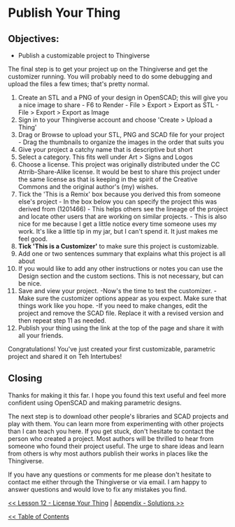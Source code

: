 # Publish Your Thing
## Objectives:
* Publish a customizable project to Thingiverse

The final step is to get your project up on the Thingiverse and get the customizer running. You will probably need to do some debugging and upload the files a few times; that's pretty normal.

  1. Create an STL and a PNG of your design in OpenSCAD; this will give you a nice image to share
    - F6 to Render
    - File > Export > Export as STL
    - File > Export > Export as Image
  2. Sign in to your Thingiverse account and choose 'Create > Upload a Thing'
  3. Drag or Browse to upload your STL, PNG and SCAD file for your project
    - Drag the thumbnails to organize the images in the order that suits you
  4. Give your project a catchy name that is descriptive but short
  5. Select a category. This fits well under Art > Signs and Logos
  6. Choose a license. This project was originally distributed under the CC Atrrib-Share-Alike license. It would be best to share this project under the same license as that is keeping in the spirit of the Creative Commons and the original author's (my) wishes.
  7. Tick the 'This is a Remix' box because you derived this from someone else's project
    - In the box below you can specify the project this was derived from (1201466)
    - This helps others see the lineage of the project and locate other users that are working on similar projects.
    - This is also nice for me because I get a little notice every time someone uses my work. It's like a little tip in my jar, but I can't spend it.  It just makes me feel good.
  8. **Tick 'This is a Customizer'** to make sure this project is customizable.
  9. Add one or two sentences summary that explains what this project is all about
  10. If you would like to add any other instructions or notes you can use the Design section and the custom sections.  This is not necessary, but can be nice.
  11. Save and view your project.
    -Now's the time to test the customizer.
    -Make sure the customizer options appear as you expect. Make sure that things work like you hope.
    -If you need to make changes, edit the project and remove the SCAD file. Replace it with a revised version and then repeat step 11 as needed.
  12. Publish your thing using the link at the top of the page and share it with all your friends.

Congratulations! You've just created your first customizable, parametric project and shared
 it on Teh Intertubes!

## Closing
Thanks for making it this far. I hope you found this text useful and feel more confident using OpenSCAD and making parametric designs.

The next step is to download other people's libraries and SCAD projects and play with them. You can learn more from experimenting with other projects than I can teach you here. If you get stuck, don't hesitate to contact the person who created a project. Most authors will be thrilled to hear from someone who found their project useful. The urge to share ideas and learn from others is why most authors publish their works in places like the Thingiverse.

If you have any questions or comments for me please don't hesitate to contact me either through the Thingiverse or via email. I am happy to answer questions and would love to fix any mistakes you find.

[<< Lesson 12 - License Your Thing](./Lesson12_License_Thing.md) | [Appendix - Solutions >>](./Appendix.md)

[<< Table of Contents](./README.md)
